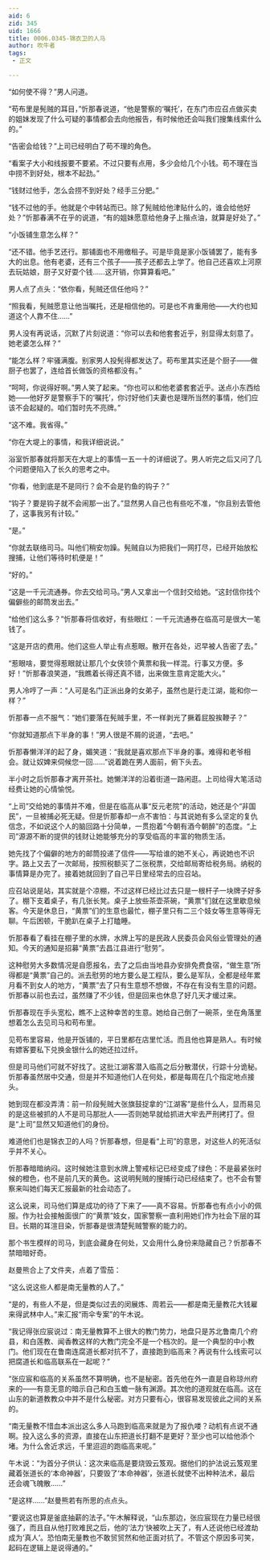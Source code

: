 ```yaml
---
aid: 6
zid: 345
uid: 1666
title: 0006.0345-锦衣卫的人马
author: 吹牛者
tags: 
 - 正文

---
```




  “如何使不得？”男人问道。

  “苟布里是髡贼的耳目，”忻那春说道，“他是警察的‘嘱托’，在东门市应召点做买卖的姐妹发现了什么可疑的事情都会去向他报告，有时候他还会叫我们搜集线索什么的。”

  “告密会给钱？”上司已经明白了苟不理的角色。

  “看案子大小和线报要不要紧。不过只要有点用，多少会给几个小钱。苟不理在当中捞不到好处，根本不起劲。”

  “钱财过他手，怎么会捞不到好处？经手三分肥。”

  “钱不过他的手。他就是个中转站而已。除了髡贼给他津贴什么的，谁会给他好处？”忻那春满不在乎的说道，“有的姐妹愿意给他身子上揩点油，就算是好处了。”

  “小饭铺生意怎么样？”

  “还不错。他手艺还行。那铺面也不用缴租子。可是毕竟是家小饭铺罢了，能有多大的出息。他有老婆，还有三个孩子——孩子还都去上学了。他自己还喜欢上河原去玩姑娘，厨子又好耍个钱……这开销，你算算看吧。”

  男人点了点头：“依你看，髡贼还信任他吗？”

  “照我看，髡贼愿意让他当嘱托，还是相信他的。可是也不肯重用他——大约也知道这个人靠不住……”

  男人没有再说话，沉默了片刻说道：“你可以去和他套套近乎，别显得太刻意了。她老婆怎么样？”

  “能怎么样？牢骚满腹。别家男人投髡得都发达了。苟布里其实还是个厨子——做厨子也罢了，连给首长做饭的资格都没有。”

  “呵呵，你说得好啊。”男人笑了起来。“你也可以和他老婆套套近乎。送点小东西给她——他好歹是警察手下的‘嘱托’，你讨好他们夫妻也是理所当然的事情，他们应该不会起疑的。咱们暂时先不亮牌。”

  “这不难。我省得。”

  “你在大堤上的事情，和我详细说说。”

  浴室忻那春就将那天在大堤上的事情一五一十的详细说了。男人听完之后又问了几个问题便陷入了长久的思考之中。

  “你看，他到底是不是同行？会不会是钓鱼的钩子？”

  “钩子？要是钩子就不会闹那一出了。”显然男人自己也有些吃不准，“你且别去管他了，这事我另有计较。”

  “是。”

  “你就去联络司马。叫他们稍安勿躁。髡贼自以为把我们一网打尽，已经开始放松搜捕，让他们等待时机便是！”

  “好的。”

  “这是一千元流通券。你去交给司马。”男人又拿出一个信封交给她。“这封信你找个偏僻些的邮筒发出去。”

  “给他们这么多？”忻那春将信收好，有些眼红：一千元流通券在临高可是很大一笔钱了。

  “这是开店的费用。他们这些人举止有点惹眼。散开在各处，迟早被人告密了去。”

  “惹眼啥，要觉得惹眼就让那几个女侠领个黄票和我一样混。行事又方便。多好！”忻那春浪笑道，“我瞧着长得还真不错，出来做生意肯定能大火。”

  男人冷哼了一声：“人可是名门正派出身的女弟子，虽然也是行走江湖，能和你一样？”

  忻那春一点不服气：“她们要落在髡贼手里，不一样剥光了撅着屁股挨鞭子？”

  “你就知道那点下半身的事！”男人很是不屑的说道，“去吧。”

  忻那春懒洋洋的起了身，媚笑道：“我就是喜欢那点下半身的事。难得和老爷相会。就让奴婢来伺候您一回……”说着跪在男人面前，俯下头去。

  半小时之后忻那春才离开茶社。她懒洋洋的沿着街道一路闲逛。上司给得大笔活动经费让她的心情愉悦。

  “上司”交给她的事情并不难，但是在临高从事“反元老院”的活动，她还是个“非国民”，一旦被捕必死无疑。但是忻那春却一点不害怕：与其说她有多么坚定的复仇信念，不如说这个人的脑回路十分简单，一贯抱着“今朝有酒今朝醉”的态度。“上司”源源不断的提供的钱财让她能够充分的享受临高的丰富的物质生活。

  她先找了个偏僻的地方的邮筒投递了信件——写给谁的她不关心，再说她也不识字。路上又去了一次邮局，按照税额买了二张税票，交给邮局寄给税务局。纳税的事情算是办完了。接着她就回到了自己平日里经常去的应召站。

  应召站说是站，其实就是个凉棚，不过这样已经比过去只是一根杆子一块牌子好多了。棚下支着桌子，有几张长凳。桌子上放些茶壶茶碗，“黄票”们就在这里歇息候客。今天是休息日，“黄票”们的生意也最忙，棚子里只有二三个妓女等生意等得无聊。午后困顿，干脆趴在桌子上打瞌睡。

  忻那春看了看挂在棚子里的水牌，水牌上写的是民政人民委员会风俗业管理处的通知。今天的通知是招募“黄票”去昌江县进行“慰劳”。

  这种慰劳大多数情况是自愿报名，去了之后由当地县办安排免费食宿，“做生意”所得都是“黄票”自己的。派去慰劳的地方要么是工程队，要么是军队，全都是经年累月看不到女人的地方，“黄票”去了只有生意想不想做，不存在有没有生意的问题。忻那春以前也去过，虽然赚了不少钱，但是回来也休息了好几天才缓过来。

  忻那春现在手头宽松，瞧不上这种幸苦的生意。她给自己倒了一碗茶，坐在角落里想着怎么去见司马和苟布里。

  见苟布里容易，他是开饭铺的，平日里都在店里忙活。而且他也算是熟人。有时候有嫖客要私下兑换金银什么的她还拉过纤。

  但是司马他们可就不好找了。这批江湖客潜入临高之后分散潜伏，行踪十分诡秘。忻那春虽然居中交通，但是并不知道他们人在何处，都是每周在几个指定地点接头。

  她到现在都没弄清：前一阶段髡贼大张旗鼓捉拿的“江湖客”是些什么人，显而易见的是这些被抓的人不是司马那批人——否则她早就给抓进大牢去严刑拷打了。但是“上司”显然又知道他们的身份。

  难道他们也是锦衣卫的人吗？忻那春想，但是看“上司”的意思，对这些人的死活似乎并不关心。

  忻那春暗暗纳闷。这时候她注意到水牌上警戒标记已经变成了绿色：不是最紧张时候的橙色，也不是前几天的黄色。这说明髡贼的搜捕行动已经结束了。也不会有警察来叫她们每天汇报最新的社会动态了。

  这么说来，司马他们算是成功的待了下来了——真不容易。忻那春也有点小小的佩服。作为社会接触面很广的“黄票”妓女，国家警察一直利用她们作为社会下层的耳目。长期的耳渲目染，忻那春是很清楚髡贼警察的能力的。

  那个书生模样的司马，到底会藏身在何处，又会用什么身份来隐藏自己？忻那春不禁暗暗好奇。

  赵曼熊合上了文件夹，点着了雪茄：

  “这么说这些人都是南无量教的人了。”

  “是的，有些人不是，但是类似过去的闵展炼、周若云——都是南无量教花大钱雇来得武林中人。”来汇报“雨伞专案”的午木说。

  “我记得张应宸说过：南无量教算不上很大的教门势力，地盘只是苏北鲁南几个府县，和白莲教、闻香教这样的大教门完全不是一个档次的。是一个典型的中小教门。他们现在在鲁南连腐道长都对抗不了，直接跑到临高来？再说有什么线索可以把腐道长和临高联系在一起呢？”

  “张应宸和临高的关系虽然不算明确，也不是秘密。首先他在外一直是自称琼州府来的——有意无意的暗示自己和白玉蟾一脉有渊源。其次他的道观就在临高。这在山东的新道教教众中并不是什么秘密。对方只要有心，很容易发现彼此之间的关系的。

  “南无量教不惜血本派出这么多人马跑到临高来就是为了报仇喽？动机有点说不通啊。投入这么多的资源，直接在山东把道长打翻不是更好？至少也可以给他添个堵。为什么舍近求远，千里迢迢的跑临高来呢。”

  午木说：“为首分子供认：这次来临高是要烧毁云笈观。据他们的护法说云笈观里藏着张道长的‘本命神器’，只要毁了‘本命神器’，张道长就使不出种种法术，最后还会魂飞魄散……”

  “是这样……”赵曼熊若有所思的点点头。

  “要说这也算是釜底抽薪的法子。”午木解释说，“山东那边，张应宸现在力量已经很强了，而且自从他打败难民之后，他的‘法力’快被吹上天了，有人还说他已经渡劫成为‘真人’。恐怕南无量教也不敢贸贸然和他正面对抗了。不管这个原因多可笑，起码在逻辑上是说得通的。”


